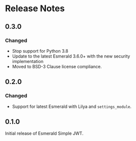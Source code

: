 # Release Notes

## 0.3.0

### Changed

- Stop support for Python 3.8
- Update to the latest Esmerald 3.6.0+ with the new security implementation
- Moved to BSD-3 Clause license compliance.

## 0.2.0

### Changed

- Support for latest Esmerald with Lilya and `settings_module`.

## 0.1.0

Initial release of Esmerald Simple JWT.
